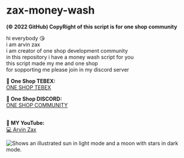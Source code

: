 # zax-money-wash

**(© 2022 GitHub) CopyRight of this script is for one shop community**

hi everybody 😘<br>
i am arvin zax<br>
i am creator of one shop development community<br>
in this repository i have a money wash script for you<br>
this script made my me and one shop<br>
for sopporting me please join in my discord server<br>

**🎉 One Shop TEBEX:**<br>
<a href="https://oneshop.tebex.io">ONE SHOP TEBEX</a>

**🥰 One Shop DISCORD:**<br>
<a href="https://discord.gg/9HumDzMusA">ONE SHOP COMMUNITY</a>

<br>**🥰 MY YouTube:**<br>
<a href="https://www.youtube.com/channel/UCHnEg3BOzfvjxA91js8uzRA">💻 Arvin Zax</a>

<picture>
  <source media="(prefers-color-scheme: dark)" srcset="https://cdn.discordapp.com/attachments/1025068853622997084/1042052307048730634/unknown.png">
  <source media="(prefers-color-scheme: light)" srcset="https://cdn.discordapp.com/attachments/1025068853622997084/1042052307048730634/unknown.png">
  <img alt="Shows an illustrated sun in light mode and a moon with stars in dark mode." src="https://cdn.discordapp.com/attachments/1025068853622997084/1042052307048730634/unknown.png">
</picture>
